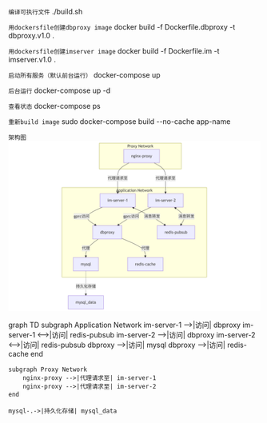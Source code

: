 
`编译可执行文件`
./build.sh

`用dockersfile创建dbproxy image`
docker build -f Dockerfile.dbproxy  -t dbproxy.v1.0 .

`用dockersfile创建imserver image`
docker build -f Dockerfile.im  -t imserver.v1.0 .

`启动所有服务（默认前台运行）`
 docker-compose up

`后台运行`
 docker-compose up -d

`查看状态`
 docker-compose ps

`重新build image`
 sudo docker-compose build --no-cache app-name


`架构图`
 ![alt text](image.png)

graph TD
    subgraph Application Network
        im-server-1 -->|访问| dbproxy
        im-server-1 <-->|访问| redis-pubsub
        im-server-2 -->|访问| dbproxy
        im-server-2 <-->|访问| redis-pubsub
        dbproxy -->|访问| mysql
        dbproxy -->|访问| redis-cache
    end

    subgraph Proxy Network
        nginx-proxy -->|代理请求至| im-server-1
        nginx-proxy -->|代理请求至| im-server-2
    end

    mysql-.->|持久化存储| mysql_data

